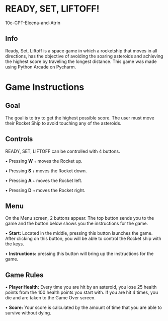 # READY, SET, LIFTOFF!
10c-CPT-Eleena-and-Atrin

## Info

  Ready, Set, Liftoff is a space game in which a rocketship that moves in all directions, has the objective of avoiding the soaring asteroids and achieving the highest score by traveling the longest distance. This game was made using Python Arcade on Pycharm.

# Game Instructions

## Goal
  The goal is to try to get the highest possible score. The user must move their Rocket Ship to avoid touching any of the asteroids. 
  
## Controls
READY, SET, LIFTOFF can be controlled with 4 buttons.

• Pressing **W** `↑` moves the Rocket up.

• Pressing **S** `↓` moves the Rocket down.

• Pressing **A** `←` moves the Rocket left.

• Pressing **D** `→` moves the Rocket right.

## Menu
On the Menu screen, 2 buttons appear. The top button sends you to the game and the button below shows you the instructions for the game.

• **Start:** Located in the middle, pressing this button launches the game. After clicking on this button, you will be able to control the Rocket ship with the keys. 

• **Instructions:** pressing this button will bring up the instructions for the game.
  

## Game Rules

• **Player Health:** Every time you are hit by an asteroid, you lose 25 health points from the 100 health points you start with. If you are hit 4 times, you die and are taken to the Game Over screen.

• **Score:** Your score is calculated by the amount of time that you are able to survive without dying.
